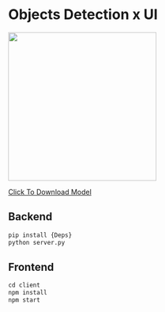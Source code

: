 # Objects Detection x UI

<img src="./sample/example.png" height="300">

[Click To Download Model](https://github.com/OlafenwaMoses/ImageAI/releases/download/essentials-v5/resnet50_coco_best_v2.1.0.h5/)

## Backend

```python
pip install {Deps}
python server.py
```

## Frontend 

```javascript
cd client 
npm install
npm start 
```
